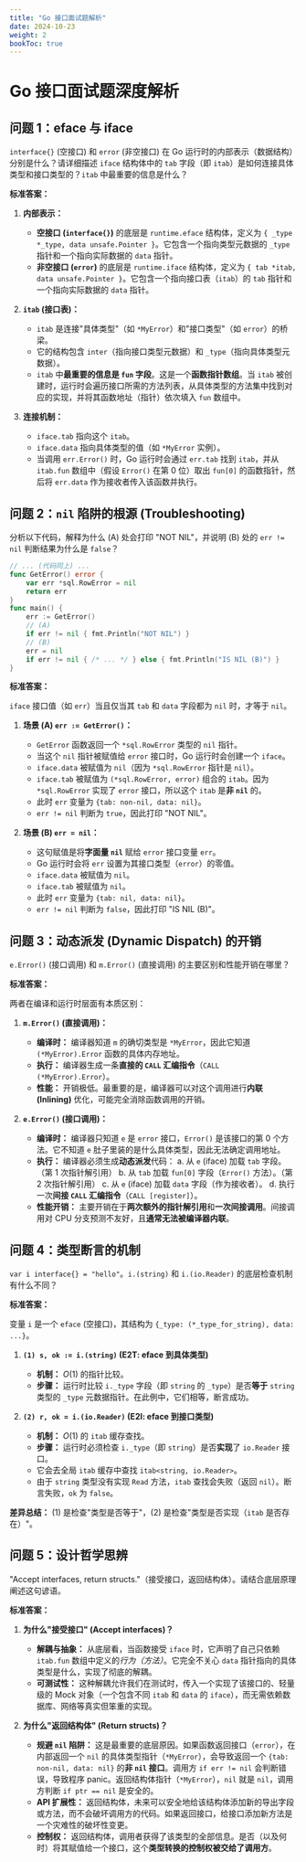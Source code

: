 ```yaml
---
title: "Go 接口面试题解析"
date: 2024-10-23
weight: 2
bookToc: true
---
```


# Go 接口面试题深度解析

## 问题 1：eface 与 iface

`interface{}` (空接口) 和 `error` (非空接口) 在 Go 运行时的内部表示（数据结构）分别是什么？请详细描述 `iface` 结构体中的 `tab` 字段（即 `itab`）是如何连接具体类型和接口类型的？`itab` 中最重要的信息是什么？

**标准答案：**

1.  **内部表示：**

    * **空接口 (`interface{}`)** 的底层是 `runtime.eface` 结构体，定义为 `{ _type *_type, data unsafe.Pointer }`。它包含一个指向类型元数据的 `_type` 指针和一个指向实际数据的 `data` 指针。
    * **非空接口 (`error`)** 的底层是 `runtime.iface` 结构体，定义为 `{ tab *itab, data unsafe.Pointer }`。它包含一个指向接口表（`itab`）的 `tab` 指针和一个指向实际数据的 `data` 指针。

2.  **`itab` (接口表)：**

    * `itab` 是连接"具体类型"（如 `*MyError`）和"接口类型"（如 `error`）的桥梁。
    * 它的结构包含 `inter`（指向接口类型元数据）和 `_type`（指向具体类型元数据）。
    * `itab` 中**最重要的信息是 `fun` 字段**。这是一个**函数指针数组**。当 `itab` 被创建时，运行时会遍历接口所需的方法列表，从具体类型的方法集中找到对应的实现，并将其函数地址（指针）依次填入 `fun` 数组中。

3.  **连接机制：**

    * `iface.tab` 指向这个 `itab`。
    * `iface.data` 指向具体类型的值（如 `*MyError` 实例）。
    * 当调用 `err.Error()` 时，Go 运行时会通过 `err.tab` 找到 `itab`，并从 `itab.fun` 数组中（假设 `Error()` 在第 0 位）取出 `fun[0]` 的函数指针，然后将 `err.data` 作为接收者传入该函数并执行。

## 问题 2：`nil` 陷阱的根源 (Troubleshooting)

分析以下代码，解释为什么 (A) 处会打印 "NOT NIL"，并说明 (B) 处的 `err != nil` 判断结果为什么是 `false`？

```go
// ... (代码同上) ...
func GetError() error {
    var err *sql.RowError = nil 
    return err 
}
func main() {
    err := GetError()
    // (A)
    if err != nil { fmt.Println("NOT NIL") } 
    // (B)
    err = nil 
    if err != nil { /* ... */ } else { fmt.Println("IS NIL (B)") }
}
```

**标准答案：**

`iface` 接口值（如 `err`）当且仅当其 `tab` 和 `data` 字段都为 `nil` 时，才等于 `nil`。

1.  **场景 (A) `err := GetError()`：**

    * `GetError` 函数返回一个 `*sql.RowError` 类型的 `nil` 指针。
    * 当这个 `nil` 指针被赋值给 `error` 接口时，Go 运行时会创建一个 `iface`。
    * `iface.data` 被赋值为 `nil`（因为 `*sql.RowError` 指针是 `nil`）。
    * `iface.tab` 被赋值为 `(*sql.RowError, error)` 组合的 `itab`。因为 `*sql.RowError` 实现了 `error` 接口，所以这个 `itab` 是**非 `nil`** 的。
    * 此时 `err` 变量为 `{tab: non-nil, data: nil}`。
    * `err != nil` 判断为 `true`，因此打印 "NOT NIL"。

2.  **场景 (B) `err = nil`：**

    * 这句赋值是将**字面量 `nil`** 赋给 `error` 接口变量 `err`。
    * Go 运行时会将 `err` 设置为其接口类型（`error`）的零值。
    * `iface.data` 被赋值为 `nil`。
    * `iface.tab` 被赋值为 `nil`。
    * 此时 `err` 变量为 `{tab: nil, data: nil}`。
    * `err != nil` 判断为 `false`，因此打印 "IS NIL (B)"。

## 问题 3：动态派发 (Dynamic Dispatch) 的开销

`e.Error()` (接口调用) 和 `m.Error()` (直接调用) 的主要区别和性能开销在哪里？

**标准答案：**

两者在编译和运行时层面有本质区别：

1.  **`m.Error()` (直接调用)：**

    * **编译时：** 编译器知道 `m` 的确切类型是 `*MyError`，因此它知道 `(*MyError).Error` 函数的具体内存地址。
    * **执行：** 编译器生成一条**直接的 `CALL` 汇编指令**（`CALL (*MyError).Error`）。
    * **性能：** 开销极低。最重要的是，编译器可以对这个调用进行**内联 (Inlining)** 优化，可能完全消除函数调用的开销。

2.  **`e.Error()` (接口调用)：**

    * **编译时：** 编译器只知道 `e` 是 `error` 接口，`Error()` 是该接口的第 0 个方法。它不知道 `e` 肚子里装的是什么具体类型，因此无法确定调用地址。
    * **执行：** 编译器必须生成**动态派发**代码：
      a.  从 `e` (iface) 加载 `tab` 字段。（第 1 次指针解引用）
      b.  从 `tab` 加载 `fun[0]` 字段（`Error()` 方法）。（第 2 次指针解引用）
      c.  从 `e` (iface) 加载 `data` 字段（作为接收者）。
      d.  执行一次**间接 `CALL` 汇编指令**（`CALL [register]`）。
    * **性能开销：** 主要开销在于**两次额外的指针解引用**和**一次间接调用**。间接调用对 CPU 分支预测不友好，且**通常无法被编译器内联**。

## 问题 4：类型断言的机制

`var i interface{} = "hello"`。`i.(string)` 和 `i.(io.Reader)` 的底层检查机制有什么不同？

**标准答案：**

变量 `i` 是一个 `eface` (空接口)，其结构为 `{_type: (*_type_for_string), data: ...}`。

1.  **`(1) s, ok := i.(string)` (E2T: eface 到具体类型)**

    * **机制：** $O(1)$ 的指针比较。
    * **步骤：** 运行时比较 `i._type` 字段（即 `string` 的 `_type`）是否**等于** `string` 类型的 `_type` 元数据指针。在此例中，它们相等，断言成功。

2.  **`(2) r, ok = i.(io.Reader)` (E2I: eface 到接口类型)**

    * **机制：** $O(1)$ 的 `itab` 缓存查找。
    * **步骤：** 运行时必须检查 `i._type`（即 `string`）是否**实现**了 `io.Reader` 接口。
    * 它会去全局 `itab` 缓存中查找 `itab<string, io.Reader>`。
    * 由于 `string` 类型没有实现 `Read` 方法，`itab` 查找会失败（返回 `nil`）。断言失败，`ok` 为 `false`。

**差异总结：** (1) 是检查"类型是否等于"，(2) 是检查"类型是否实现（`itab` 是否存在）"。

## 问题 5：设计哲学思辨

"Accept interfaces, return structs."（接受接口，返回结构体）。请结合底层原理阐述这句谚语。

**标准答案：**

1.  **为什么"接受接口" (Accept interfaces)？**

    * **解耦与抽象：** 从底层看，当函数接受 `iface` 时，它声明了自己只依赖 `itab.fun` 数组中定义的*行为（方法）*。它完全不关心 `data` 指针指向的具体类型是什么，实现了彻底的解耦。
    * **可测试性：** 这种解耦允许我们在测试时，传入一个实现了该接口的、轻量级的 Mock 对象（一个包含不同 `itab` 和 `data` 的 `iface`），而无需依赖数据库、网络等真实但笨重的实现。

2.  **为什么"返回结构体" (Return structs)？**

    * **规避 `nil` 陷阱：** 这是最重要的底层原因。如果函数返回接口（`error`），在内部返回一个 `nil` 的具体类型指针（`*MyError`），会导致返回一个 `{tab: non-nil, data: nil}` 的**非 `nil` 接口**。调用方 `if err != nil` 会判断错误，导致程序 panic。返回结构体指针（`*MyError`），`nil` 就是 `nil`，调用方判断 `if ptr == nil` 是安全的。
    * **API 扩展性：** 返回结构体，未来可以安全地给该结构体添加新的导出字段或方法，而不会破坏调用方的代码。如果返回接口，给接口添加新方法是一个灾难性的破坏性变更。
    * **控制权：** 返回结构体，调用者获得了该类型的全部信息。是否（以及何时）将其赋值给一个接口，这个**类型转换的控制权被交给了调用方**。